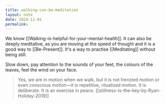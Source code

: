 ```yaml
---
title: walking-can-be-meditation
layout: note
date: 2024-11-01
permalink:
---
```


We know [[Walking-is-helpful-for-your-mental-health]]. It can also be deeply meditative, as you are moving at the speed of thought and it is a good way to [[Be-Present]]. It's a way to practise [[Meditating]] without being still.

Slow down, pay attention to the sounds of your feet, the colours of the leaves, feel the wind on your face.

> Yes, we are in motion when we walk, but it is not frenzied motion or even conscious motion—it is repetitive, ritualized motion. It is deliberate. It is an exercise in peace.
> [[stillness-is-the-key-by-Ryan-Holiday-2019]]
